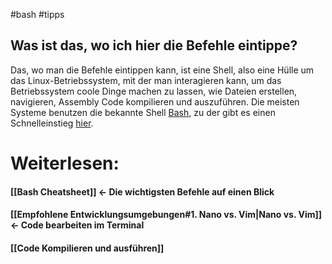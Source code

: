 #bash #tipps 

## Was ist das, wo ich hier die Befehle eintippe?
Das, wo man die Befehle eintippen kann, ist eine Shell, also eine Hülle um das Linux-Betriebssystem, mit der man interagieren kann, um das Betriebssystem coole Dinge machen zu lassen, wie Dateien erstellen, navigieren, Assembly Code kompilieren und auszuführen.
Die meisten Systeme benutzen die bekannte Shell [Bash](https://www.gnu.org/software/bash/), zu der gibt es einen Schnelleinstieg [hier](https://www.youtube.com/watch?v=I4EWvMFj37g&t=23s).
# Weiterlesen:
#### [[Bash Cheatsheet]] <- Die wichtigsten Befehle auf einen Blick
#### [[Empfohlene Entwicklungsumgebungen#1. Nano vs. Vim|Nano vs. Vim]] <- Code bearbeiten im Terminal
#### [[Code Kompilieren und ausführen]]